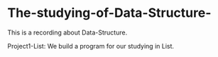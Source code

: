 # The-studying-of-Data-Structure-
This is  a recording about Data-Structure.



Project1-List:
We build a program for our studying in List.
